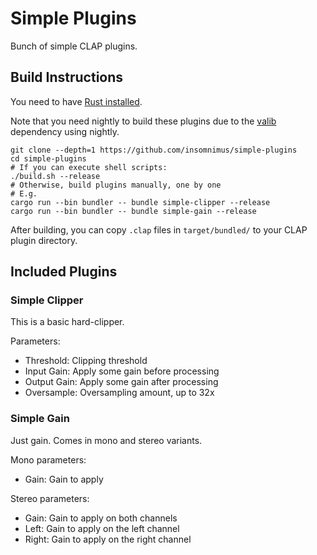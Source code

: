 # Simple Plugins
Bunch of simple CLAP plugins.

## Build Instructions
You need to have [Rust installed](https://rustup.rs/).

Note that you need nightly to build these plugins due to the [valib](https://github.com/SolarLiner/valib) dependency using nightly.

```shell
git clone --depth=1 https://github.com/insomnimus/simple-plugins
cd simple-plugins
# If you can execute shell scripts:
./build.sh --release
# Otherwise, build plugins manually, one by one
# E.g.
cargo run --bin bundler -- bundle simple-clipper --release
cargo run --bin bundler -- bundle simple-gain --release
```

After building, you can copy `.clap` files in `target/bundled/` to your CLAP plugin directory.

## Included Plugins
### Simple Clipper
This is a basic hard-clipper.

Parameters:
- Threshold: Clipping threshold
- Input Gain: Apply some gain before processing
- Output Gain: Apply some gain after processing
- Oversample: Oversampling amount, up to 32x

### Simple Gain
Just gain.
Comes in mono and stereo variants.

Mono parameters:
- Gain: Gain to apply

Stereo parameters:
- Gain: Gain to apply on both channels
- Left: Gain to apply on the left channel
- Right: Gain to apply on the right channel
